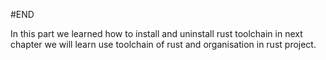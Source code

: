 #END

In this part we learned how to install and uninstall rust toolchain
in next chapter we will learn use toolchain of rust and organisation
in rust project.  